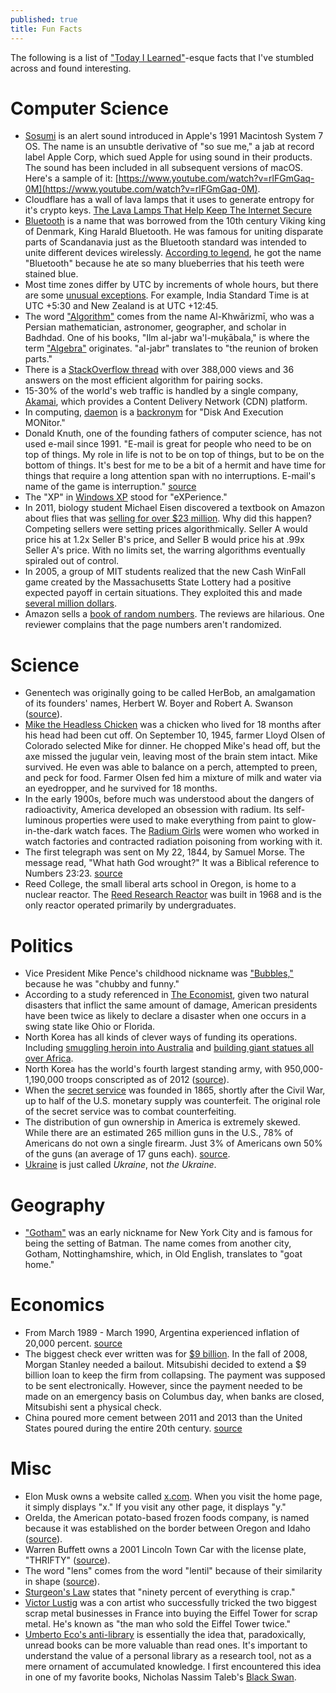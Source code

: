```yaml
---
published: true
title: Fun Facts
---
```

The following is a list of ["Today I Learned"](https://www.reddit.com/r/todayilearned)-esque facts that I've stumbled across and found interesting.

# Computer Science

- [Sosumi](https://en.wikipedia.org/wiki/Sosumi) is an alert sound introduced in Apple's 1991 Macintosh System 7 OS. The name is an unsubtle derivative of "so sue me," a jab at record label Apple Corp, which sued Apple for using sound in their products. The sound has been included in all subsequent versions of macOS. Here's a sample of it: [https://www.youtube.com/watch?v=rlFGmGaq-0M](https://www.youtube.com/watch?v=rlFGmGaq-0M).
- Cloudflare has a wall of lava lamps that it uses to generate entropy for it's crypto keys. [The Lava Lamps That Help Keep The Internet Secure](https://www.youtube.com/watch?v=1cUUfMeOijg)
- [Bluetooth](https://www.pcworld.com/article/2061288/so-thats-why-its-called-bluetooth-and-other-surprising-tech-name-origins.html) is a name that was borrowed from the 10th century Viking king of Denmark, King Harald Bluetooth. He was famous for uniting disparate parts of Scandanavia just as the Bluetooth standard was intended to unite different devices wirelessly. [According to legend](http://www.todayifoundout.com/index.php/2011/10/the-bluetooth-standard-is-named-after-a-10th-century-scandinavian-king/), he got the name "Bluetooth" because he ate so many blueberries that his teeth were stained blue.
- Most time zones differ by UTC by increments of whole hours, but there are some [unusual exceptions](https://www.timeanddate.com/time/time-zones-interesting.html). For example, India Standard Time is at UTC +5:30 and New Zealand is at UTC +12:45.
- The word ["Algorithm"](http://blog.vishupuri.net/2011/01/23/origin-of-the-word-algorithm/) comes from the name Al-Khwārizmī, who was a Persian mathematician, astronomer, geographer, and scholar in Badhdad. One of his books, "Ilm al-jabr wa'l-muḳābala," is where the term ["Algebra"](https://en.wikipedia.org/wiki/Algebra) originates. "al-jabr" translates to "the reunion of broken parts."
- There is a [StackOverflow thread](https://stackoverflow.com/questions/14415881/how-to-pair-socks-from-a-pile-efficiently) with over 388,000 views and 36 answers on the most efficient algorithm for pairing socks.
- 15-30% of the world's web traffic is handled by a single company, [Akamai](https://www.akamai.com/us/en/solutions/intelligent-platform/visualizing-akamai/), which provides a Content Delivery Network (CDN) platform.
- In computing, [daemon](https://en.wikipedia.org/wiki/Daemon_(computing)) is a [backronym](https://en.wikipedia.org/wiki/Backronym) for "Disk And Execution MONitor."
- Donald Knuth, one of the founding fathers of computer science, has not used e-mail since 1991. "E-mail is great for people who need to be on top of things. My role in life is not to be on top of things, but to be on the bottom of things. It's best for me to be a bit of a hermit and have time for things that require a long attention span with no interruptions. E-mail's name of the game is interruption." [source](https://www.youtube.com/watch?v=QS8qwMna8_o)
- The "XP" in [Windows XP](https://simple.wikipedia.org/wiki/Windows_XP) stood for "eXPerience."
- In 2011, biology student Michael Eisen discovered a textbook on Amazon about flies that was [selling for over $23 million](http://www.michaeleisen.org/blog/?p=358). Why did this happen? Competing sellers were setting prices algorithmically. Seller A would price his at 1.2x Seller B's price, and Seller B would price his at .99x Seller A's price. With no limits set, the warring algorithms eventually spiraled out of control.
- In 2005, a group of MIT students realized that the new Cash WinFall game created by the Massachusetts State Lottery had a positive expected payoff in certain situations. They exploited this and made [several million dollars](https://www.theatlantic.com/business/archive/2016/02/how-mit-students-gamed-the-lottery/470349/).
- Amazon sells a [book of random numbers](https://www.amazon.com/Million-Random-Digits-Normal-Deviates/dp/0833030477). The reviews are hilarious. One reviewer complains that the page numbers aren't randomized.

# Science

- Genentech was originally going to be called HerBob, an amalgamation of its founders' names, Herbert W. Boyer and Robert A. Swanson ([source](https://www.fool.com/investing/general/2013/04/07/ibm-and-genentech-introduce-a-new-era.aspx)).
- [Mike the Headless Chicken](https://en.wikipedia.org/wiki/Mike_the_Headless_Chicken) was a chicken who lived for 18 months after his head had been cut off. On September 10, 1945, farmer Lloyd Olsen of Colorado selected Mike for dinner. He chopped Mike's head off, but the axe missed the jugular vein, leaving most of the brain stem intact. Mike survived. He even was able to balance on a perch, attempted to preen, and peck for food. Farmer Olsen fed him a mixture of milk and water via an eyedropper, and he survived for 18 months.
- In the early 1900s, before much was understood about the dangers of radioactivity, America developed an obsession with radium. Its self-luminous properties were used to make everything from paint to glow-in-the-dark watch faces. The [Radium Girls](https://en.wikipedia.org/wiki/Radium_Girls) were women who worked in watch factories and contracted radiation poisoning from working with it.
- The first telegraph was sent on My 22, 1844, by Samuel Morse. The message read, "What hath God wrought?" It was a Biblical reference to Numbers 23:23. [source](http://www.americaslibrary.gov/jb/reform/jb_reform_morsecod_1.html)
- Reed College, the small liberal arts school in Oregon, is home to a nuclear reactor. The [Reed Research Reactor](https://reactor.reed.edu/) was built in 1968 and is the only reactor operated primarily by undergraduates.

# Politics

- Vice President Mike Pence's childhood nickname was ["Bubbles,"](https://www.newyorker.com/magazine/2017/10/23/the-danger-of-president-pence) because he was "chubby and funny."
- According to a study referenced in [The Economist](https://www.economist.com/news/united-states/21730430-federal-aid-sent-puerto-rico-fits-longstanding-pattern-counties-voted), given two natural disasters that inflict the same amount of damage, American presidents have been twice as likely to declare a disaster when one occurs in a swing state like Ohio or Florida.
- North Korea has all kinds of clever ways of funding its operations. Including [smuggling heroin into Australia](http://www.smh.com.au/articles/2003/05/22/1053196652100.html) and [building giant statues all over Africa](http://www.cnn.com/2017/10/22/africa/north-korea-africa/index.html).
- North Korea has the world's fourth largest standing army, with 950,000-1,190,000 troops conscripted as of 2012 ([source](https://en.wikipedia.org/wiki/Korean_People%27s_Army)).
- When the [secret service](https://news.nationalgeographic.com/news/2004/10/1022_041022_tv_secret_service.html) was founded in 1865, shortly after the Civil War, up to half of the U.S. monetary supply was counterfeit. The original role of the secret service was to combat counterfeiting.
- The distribution of gun ownership in America is extremely skewed. While there are an estimated 265 million guns in the U.S., 78% of Americans do not own a single firearm. Just 3% of Americans own 50% of the guns (an average of 17 guns each). [source](https://www.washingtonpost.com/news/wonk/wp/2016/09/19/just-three-percent-of-adults-own-half-of-americas-guns/?utm_term=.fa817b051bd1).
- [Ukraine](http://time.com/12597/the-ukraine-or-ukraine/) is just called _Ukraine_, not _the Ukraine_.

# Geography
- ["Gotham"](https://en.wikipedia.org/wiki/Gotham,_Nottinghamshire) was an early nickname for New York City and is famous for being the setting of Batman. The name comes from another city, Gotham, Nottinghamshire, which, in Old English, translates to "goat home."

# Economics 

- From March 1989 - March 1990, Argentina experienced inflation of 20,000 percent. [source](http://www.reed.edu/economics/parker/f10/201/cases/argentina.html)
- The biggest check ever written was for [$9 billion](http://www.businessinsider.com/the-9-billion-check-to-rescued-morgan-stanley-2009-11). In the fall of 2008, Morgan Stanley needed a bailout. Mitsubishi decided to extend a $9 billion loan to keep the firm from collapsing. The payment was supposed to be sent electronically. However, since the payment needed to be made on an emergency basis on Columbus day, when banks are closed, Mitsubishi sent a physical check.
- China poured more cement between 2011 and 2013 than the United States poured during the entire 20th century. [source](https://www.independent.co.uk/news/world/asia/how-did-china-use-more-cement-between-2011-and-2013-than-the-us-used-in-the-entire-20th-century-10134079.html)

# Misc

- Elon Musk owns a website called [x.com](https://www.x.com/). When you visit the home page, it simply displays "x." If you visit any other page, it displays "y."
- OreIda, the American potato-based frozen foods company, is named because it was established on the border between Oregon and Idaho ([source](https://en.wikipedia.org/wiki/Ore-Ida)). 
- Warren Buffett owns a 2001 Lincoln Town Car with the license plate, "THRIFTY" ([source](https://www.fool.com/investing/general/2006/12/05/top-10-vanity-license-plates.aspx)).
- The word "lens" comes from the word "lentil" because of their similarity in shape ([source](https://petapixel.com/2011/10/03/did-you-know-the-word-lens-came-from-the-word-lentil/)).
- [Sturgeon's Law](https://en.wikipedia.org/wiki/Sturgeon%27s_law) states that "ninety percent of everything is crap."
- [Victor Lustig](https://en.wikipedia.org/wiki/Victor_Lustig) was a con artist who successfully tricked the two biggest scrap metal businesses in France into buying the Eiffel Tower for scrap metal. He's known as "the man who sold the Eiffel Tower twice."
- [Umberto Eco's anti-library](https://www.brainpickings.org/2015/03/24/umberto-eco-antilibrary/) is essentially the idea that, paradoxically, unread books can be more valuable than read ones. It's important to understand the value of a personal library as a research tool, not as a mere ornament of accumulated knowledge. I first encountered this idea in one of my favorite books, Nicholas Nassim Taleb's [Black Swan](https://www.amazon.com/dp/B00139XTG4/ref=dp-kindle-redirect?_encoding=UTF8&btkr=1).
